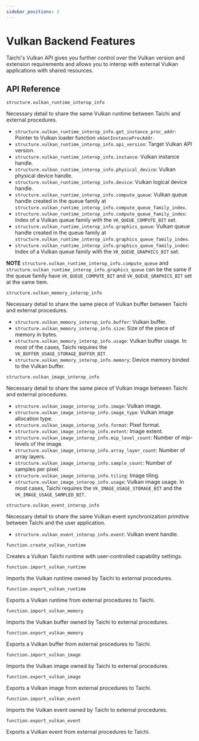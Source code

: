 ```yaml
---
sidebar_positions: 2
---
```


# Vulkan Backend Features

Taichi's Vulkan API gives you further control over the Vulkan version and extension requirements and allows you to interop with external Vulkan applications with shared resources.

## API Reference

`structure.vulkan_runtime_interop_info`

Necessary detail to share the same Vulkan runtime between Taichi and external procedures.

- `structure.vulkan_runtime_interop_info.get_instance_proc_addr`: Pointer to Vulkan loader function `vkGetInstanceProcAddr`.
- `structure.vulkan_runtime_interop_info.api_version`: Target Vulkan API version.
- `structure.vulkan_runtime_interop_info.instance`: Vulkan instance handle.
- `structure.vulkan_runtime_interop_info.physical_device`: Vulkan physical device handle.
- `structure.vulkan_runtime_interop_info.device`: Vulkan logical device handle.
- `structure.vulkan_runtime_interop_info.compute_queue`: Vulkan queue handle created in the queue family at `structure.vulkan_runtime_interop_info.compute_queue_family_index`.
- `structure.vulkan_runtime_interop_info.compute_queue_family_index`: Index of a Vulkan queue family with the `VK_QUEUE_COMPUTE_BIT` set.
- `structure.vulkan_runtime_interop_info.graphics_queue`: Vulkan queue handle created in the queue family at `structure.vulkan_runtime_interop_info.graphics_queue_family_index`.
- `structure.vulkan_runtime_interop_info.graphics_queue_family_index`: Index of a Vulkan queue family with the `VK_QUEUE_GRAPHICS_BIT` set.

**NOTE** `structure.vulkan_runtime_interop_info.compute_queue` and `structure.vulkan_runtime_interop_info.graphics_queue` can be the same if the queue family have `VK_QUEUE_COMPUTE_BIT` and `VK_QUEUE_GRAPHICS_BIT` set at the same tiem.

`structure.vulkan_memory_interop_info`

Necessary detail to share the same piece of Vulkan buffer between Taichi and external procedures.

- `structure.vulkan_memory_interop_info.buffer`: Vulkan buffer.
- `structure.vulkan_memory_interop_info.size`: Size of the piece of memory in bytes.
- `structure.vulkan_memory_interop_info.usage`: Vulkan buffer usage. In most of the cases, Taichi requires the `VK_BUFFER_USAGE_STORAGE_BUFFER_BIT`.
- `structure.vulkan_memory_interop_info.memory`: Device memory binded to the Vulkan buffer.

`structure.vulkan_image_interop_info`

Necessary detail to share the same piece of Vulkan image between Taichi and external procedures.

- `structure.vulkan_image_interop_info.image`: Vulkan image.
- `structure.vulkan_image_interop_info.image_type`: Vulkan image allocation type.
- `structure.vulkan_image_interop_info.format`: Pixel format.
- `structure.vulkan_image_interop_info.extent`: Image extent.
- `structure.vulkan_image_interop_info.mip_level_count`: Number of mip-levels of the image.
- `structure.vulkan_image_interop_info.array_layer_count`: Number of array layers.
- `structure.vulkan_image_interop_info.sample_count`: Number of samples per pixel.
- `structure.vulkan_image_interop_info.tiling`: Image tiling.
- `structure.vulkan_image_interop_info.usage`: Vulkan image usage. In most cases, Taichi requires the `VK_IMAGE_USAGE_STORAGE_BIT` and the `VK_IMAGE_USAGE_SAMPLED_BIT`.

`structure.vulkan_event_interop_info`

Necessary detail to share the same Vulkan event synchronization primitive between Taichi and the user application.

- `structure.vulkan_event_interop_info.event`: Vulkan event handle.

`function.create_vulkan_runtime`

Creates a Vulkan Taichi runtime with user-controlled capability settings.

`function.import_vulkan_runtime`

Imports the Vulkan runtime owned by Taichi to external procedures.

`function.export_vulkan_runtime`

Exports a Vulkan runtime from external procedures to Taichi.

`function.import_vulkan_memory`

Imports the Vulkan buffer owned by Taichi to external procedures.

`function.export_vulkan_memory`

Exports a Vulkan buffer from external procedures to Taichi.

`function.import_vulkan_image`

Imports the Vulkan image owned by Taichi to external procedures.

`function.export_vulkan_image`

Exports a Vulkan image from external procedures to Taichi.

`function.import_vulkan_event`

Imports the Vulkan event owned by Taichi to external procedures.

`function.export_vulkan_event`

Exports a Vulkan event from external procedures to Taichi.
